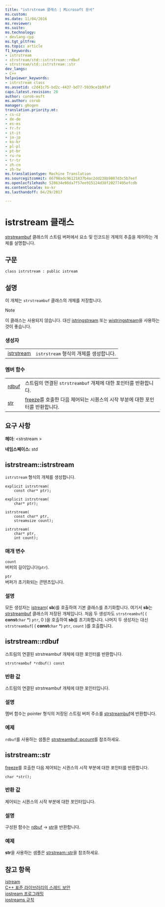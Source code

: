 ```yaml
---
title: "istrstream 클래스 | Microsoft 문서"
ms.custom: 
ms.date: 11/04/2016
ms.reviewer: 
ms.suite: 
ms.technology:
- devlang-cpp
ms.tgt_pltfrm: 
ms.topic: article
f1_keywords:
- istrstream
- strstream/std::istrstream::rdbuf
- strstream/std::istrstream::str
dev_langs:
- C++
helpviewer_keywords:
- istrstream class
ms.assetid: c2d41c75-bd2c-4437-bd77-5939ce1b97af
caps.latest.revision: 20
author: corob-msft
ms.author: corob
manager: ghogen
translation.priority.mt:
- cs-cz
- de-de
- es-es
- fr-fr
- it-it
- ja-jp
- ko-kr
- pl-pl
- pt-br
- ru-ru
- tr-tr
- zh-cn
- zh-tw
ms.translationtype: Machine Translation
ms.sourcegitcommit: 66798adc96121837b4ac2dd238b9887d3c5b7eef
ms.openlocfilehash: 528634e98da7f57ee915124d38f20277495efcdb
ms.contentlocale: ko-kr
ms.lasthandoff: 04/29/2017

---
```

# <a name="istrstream-class"></a>istrstream 클래스
[strstreambuf](../standard-library/strstreambuf-class.md) 클래스의 스트림 버퍼에서 요소 및 인코드된 개체의 추출을 제어하는 개체를 설명합니다.  
  
## <a name="syntax"></a>구문  
  
```
class istrstream : public istream
```  
  
## <a name="remarks"></a>설명  
 이 개체는 `strstreambuf` 클래스의 개체를 저장합니다.  
  
> [!NOTE]
>  이 클래스는 사용되지 않습니다. 대신 [istringstream](../standard-library/sstream-typedefs.md#istringstream) 또는 [wistringstream](../standard-library/sstream-typedefs.md#wistringstream)을 사용하는 것이 좋습니다.  
  
### <a name="constructors"></a>생성자  
  
|||  
|-|-|  
|[istrstream](#istrstream)|`istrstream` 형식의 개체를 생성합니다.|  
  
### <a name="member-functions"></a>멤버 함수  
  
|||  
|-|-|  
|[rdbuf](#rdbuf)|스트림의 연결된 `strstreambuf` 개체에 대한 포인터를 반환합니다.|  
|[str](#str)|[freeze](../standard-library/strstreambuf-class.md#freeze)를 호출한 다음 제어되는 시퀀스의 시작 부분에 대한 포인터를 반환합니다.|  
  
## <a name="requirements"></a>요구 사항  
 **헤더:** \<strstream >  
  
 **네임스페이스:** std  
  
##  <a name="istrstream"></a>  istrstream::istrstream  
 `istrstream` 형식의 개체를 생성합니다.  
  
```
explicit istrstream(
    const char* ptr);

explicit istrstream(
    char* ptr);

istrstream(
    const char* ptr,
    streamsize count);

istrstream(
    char* ptr,
    int count);
```  
  
### <a name="parameters"></a>매개 변수  
 `count`  
 버퍼의 길이입니다(`ptr`).  
  
 `ptr`  
 버퍼가 초기화되는 콘텐츠입니다.  
  
### <a name="remarks"></a>설명  
 모든 생성자는 [istream](../standard-library/istream-typedefs.md#istream)( **sb**)를 호출하여 기본 클래스를 초기화합니다. 여기서 **sb**는 [strstreambuf](../standard-library/strstreambuf-class.md) 클래스의 저장된 개체입니다. 처음 두 생성자도 `strstreambuf`( ( **const**`char` \*) `ptr`, 0 )을 호출하여 **sb**를 초기화합니다. 나머지 두 생성자는 대신 `strstreambuf`( ( **const**`char` *) `ptr`, `count` )를 호출합니다.  
  
##  <a name="rdbuf"></a>  istrstream::rdbuf  
 스트림의 연결된 strstreambuf 개체에 대한 포인터를 반환합니다.  
  
```
strstreambuf *rdbuf() const
```  
  
### <a name="return-value"></a>반환 값  
 스트림의 연결된 strstreambuf 개체에 대한 포인터입니다.  
  
### <a name="remarks"></a>설명  
 멤버 함수는 pointer 형식의 저장된 스트림 버퍼 주소를 [strstreambuf](../standard-library/strstreambuf-class.md)에 반환합니다.  
  
### <a name="example"></a>예제  
  `rdbuf`를 사용하는 샘플은 [strstreambuf::pcount](../standard-library/strstreambuf-class.md#pcount)를 참조하세요.  
  
##  <a name="str"></a>  istrstream::str  
 [freeze](../standard-library/strstreambuf-class.md#freeze)를 호출한 다음 제어되는 시퀀스의 시작 부분에 대한 포인터를 반환합니다.  
  
```
char *str();
```  
  
### <a name="return-value"></a>반환 값  
 제어되는 시퀀스의 시작 부분에 대한 포인터입니다.  
  
### <a name="remarks"></a>설명  
 구성원 함수는 [rdbuf](#rdbuf) -> [str](../standard-library/strstreambuf-class.md#str)을 반환합니다.  
  
### <a name="example"></a>예제  
  **str**을 사용하는 샘플은 [strstream::str](../standard-library/strstreambuf-class.md#str)을 참조하세요.  
  
## <a name="see-also"></a>참고 항목  
 [istream](../standard-library/istream-typedefs.md#istream)   
 [C++ 표준 라이브러리의 스레드 보안](../standard-library/thread-safety-in-the-cpp-standard-library.md)   
 [iostream 프로그래밍](../standard-library/iostream-programming.md)   
 [iostreams 규칙](../standard-library/iostreams-conventions.md)





